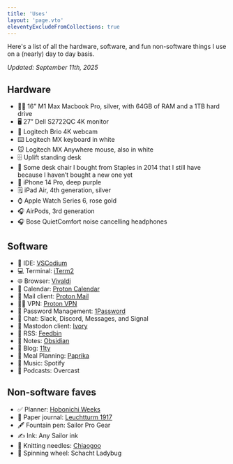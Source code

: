 ```yaml
---
title: 'Uses'
layout: 'page.vto'
eleventyExcludeFromCollections: true
---
```

Here's a list of all the hardware, software, and fun non-software things I use on a (nearly) day to day basis. 

_Updated: September 11th, 2025_

## Hardware
* 👩‍💻 16” M1 Max Macbook Pro, silver, with 64GB of RAM and a 1TB hard drive
* 🖥 27” Dell S2722QC 4K monitor
* 📸 Logitech Brio 4K webcam
* ⌨️ Logitech MX keyboard in white
* 🐭 Logitech MX Anywhere mouse, also in white
* 🗄️ Uplift standing desk
* 💺 Some desk chair I bought from Staples in 2014 that I still have because I haven’t bought a new one yet
* 📱 iPhone 14 Pro, deep purple
* 🗒️ iPad Air, 4th generation, silver
* ⌚ Apple Watch Series 6, rose gold
* 🎧 AirPods, 3rd generation
* 🎧 Bose QuietComfort noise cancelling headphones

## Software
* 🔘 IDE: [VSCodium](https://vscodium.com/)
* 💻 Terminal: [iTerm2](https://iterm2.com/)
* 🌐 Browser: [Vivaldi](https://vivaldi.com)
* 📆 Calendar: [Proton Calendar](https://proton.me/calendar)
* 📨 Mail client: [Proton Mail](https://proton.me/mail) 
* 💅🏻 VPN: [Proton VPN](https://protonvpn.com/)
* 🔐 Password Management: [1Password](https://1password.com/)
* 💬 Chat: Slack, Discord, Messages, and Signal
* 🐘 Mastodon client: [Ivory](https://tapbots.com/ivory/)
* 📖 RSS: [Feedbin](https://feedbin.com/)
* 📒 Notes: [Obsidian](https://obsidian.md)
* 📝 Blog: [11ty](https://www.11ty.dev/)
* 🍴 Meal Planning: [Paprika](https://www.paprikaapp.com/)
* 🎵 Music: Spotify
* 🎤 Podcasts: Overcast

## Non-software faves
* ✅ Planner: [Hobonichi Weeks](https://www.1101.com/store/techo/en/lineup/)
* 📔 Paper journal: [Leuchtturm 1917](https://www.leuchtturm1917.us/)
* 🖋️ Fountain pen: Sailor Pro Gear
* ✍️ Ink: Any Sailor ink
* 🧶 Knitting needles: [Chiaogoo](http://www.chiaogoo.com/)
* 🎡 Spinning wheel: Schacht Ladybug
